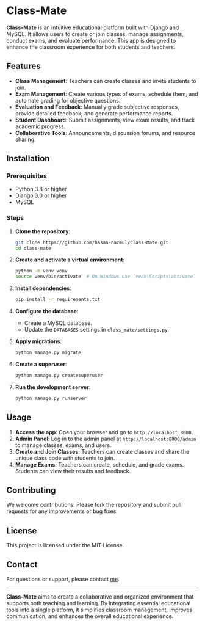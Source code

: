 # Class-Mate

**Class-Mate** is an intuitive educational platform built with Django and MySQL. It allows users to create or join classes, manage assignments, conduct exams, and evaluate performance. This app is designed to enhance the classroom experience for both students and teachers.

## Features

- **Class Management**: Teachers can create classes and invite students to join.
- **Exam Management**: Create various types of exams, schedule them, and automate grading for objective questions.
- **Evaluation and Feedback**: Manually grade subjective responses, provide detailed feedback, and generate performance reports.
- **Student Dashboard**: Submit assignments, view exam results, and track academic progress.
- **Collaborative Tools**: Announcements, discussion forums, and resource sharing.

## Installation

### Prerequisites

- Python 3.8 or higher
- Django 3.0 or higher
- MySQL

### Steps

1. **Clone the repository**:
    ```sh
    git clone https://github.com/hasan-nazmul/Class-Mate.git
    cd class-mate
    ```

2. **Create and activate a virtual environment**:
    ```sh
    python -m venv venv
    source venv/bin/activate  # On Windows use `venv\Scripts\activate`
    ```

3. **Install dependencies**:
    ```sh
    pip install -r requirements.txt
    ```

4. **Configure the database**:
    - Create a MySQL database.
    - Update the `DATABASES` settings in `class_mate/settings.py`.

5. **Apply migrations**:
    ```sh
    python manage.py migrate
    ```

6. **Create a superuser**:
    ```sh
    python manage.py createsuperuser
    ```

7. **Run the development server**:
    ```sh
    python manage.py runserver
    ```

## Usage

1. **Access the app**: Open your browser and go to `http://localhost:8000`.
2. **Admin Panel**: Log in to the admin panel at `http://localhost:8000/admin` to manage classes, exams, and users.
3. **Create and Join Classes**: Teachers can create classes and share the unique class code with students to join.
4. **Manage Exams**: Teachers can create, schedule, and grade exams. Students can view their results and feedback.

## Contributing

We welcome contributions! Please fork the repository and submit pull requests for any improvements or bug fixes.

## License

This project is licensed under the MIT License.

## Contact

For questions or support, please contact [me](mailto:nh2826239@gmail.com).

---

**Class-Mate** aims to create a collaborative and organized environment that supports both teaching and learning. By integrating essential educational tools into a single platform, it simplifies classroom management, improves communication, and enhances the overall educational experience.


